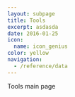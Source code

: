 ```yaml
---
layout: subpage
title: Tools
excerpt: asdasda
date: 2016-01-25
icon:
  name: icon_genius
color: yellow
navigation:
  - /reference/data
---
```


Tools main page